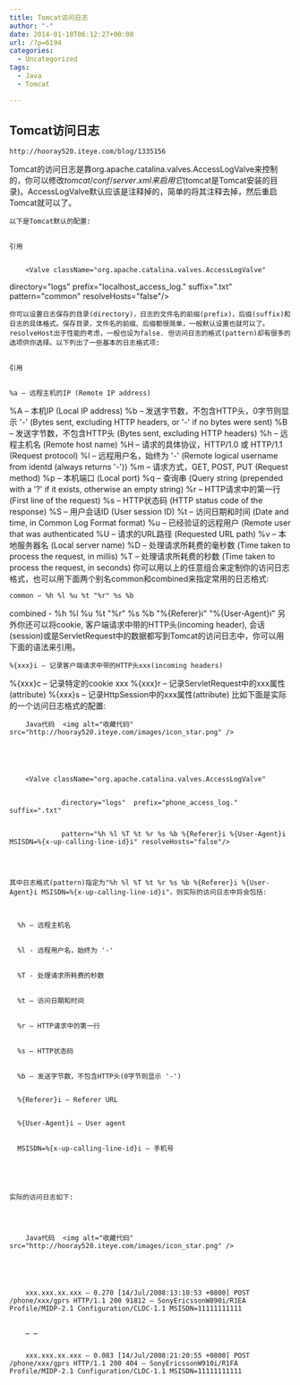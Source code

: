 ```yaml
---
title: Tomcat访问日志
author: "-"
date: 2014-01-10T06:12:27+00:00
url: /?p=6194
categories:
  - Uncategorized
tags:
  - Java
  - Tomcat

---
```

## Tomcat访问日志
  
    http://hooray520.iteye.com/blog/1335156
  


  Tomcat的访问日志是靠org.apache.catalina.valves.AccessLogValve来控制的，你可以修改$tomcat/conf/server.xml来启用它 ($tomcat是Tomcat安装的目录)。AccessLogValve默认应该是注释掉的，简单的将其注释去掉，然后重启Tomcat就可以了。 
  
    以下是Tomcat默认的配置: 
  
  
    引用
  
  
        <Valve className="org.apache.catalina.valves.AccessLogValve"
 directory="logs"  prefix="localhost_access_log." suffix=".txt"
 pattern="common" resolveHosts="false"/>
  
  
    你可以设置日志保存的目录(directory)，日志的文件名的前缀(prefix)，后缀(suffix)和日志的具体格式。保存目录，文件名的前缀、后缀都很简单，一般默认设置也就可以了。resolveHost出于性能的考虑，一般也设为false. 但访问日志的格式(pattern)却有很多的选项供你选择。以下列出了一些基本的日志格式项: 
  
  
    引用
  
  
    %a – 远程主机的IP (Remote IP address)
 %A – 本机IP (Local IP address)
 %b – 发送字节数，不包含HTTP头，0字节则显示 '-' (Bytes sent, excluding HTTP headers, or '-' if no bytes
 were sent)
 %B – 发送字节数，不包含HTTP头 (Bytes sent, excluding HTTP headers)
 %h – 远程主机名 (Remote host name)
 %H – 请求的具体协议，HTTP/1.0 或 HTTP/1.1 (Request protocol)
 %l – 远程用户名，始终为 '-' (Remote logical username from identd (always returns '-'))
 %m – 请求方式，GET, POST, PUT (Request method)
 %p – 本机端口 (Local port)
 %q – 查询串 (Query string (prepended with a '?' if it exists, otherwise
 an empty string)
 %r – HTTP请求中的第一行 (First line of the request)
 %s – HTTP状态码 (HTTP status code of the response)
 %S – 用户会话ID (User session ID)
 %t – 访问日期和时间 (Date and time, in Common Log Format format)
 %u – 已经验证的远程用户 (Remote user that was authenticated
 %U – 请求的URL路径 (Requested URL path)
 %v – 本地服务器名 (Local server name)
 %D – 处理请求所耗费的毫秒数 (Time taken to process the request, in millis)
 %T – 处理请求所耗费的秒数 (Time taken to process the request, in seconds)
 你可以用以上的任意组合来定制你的访问日志格式，也可以用下面两个别名common和combined来指定常用的日志格式: 
  
  
    common – %h %l %u %t "%r" %s %b
 combined -
 %h %l %u %t "%r" %s %b "%{Referer}i" "%{User-Agent}i"
 另外你还可以将cookie, 客户端请求中带的HTTP头(incoming header), 会话(session)或是ServletRequest中的数据都写到Tomcat的访问日志中，你可以用下面的语法来引用。
  
  
    %{xxx}i – 记录客户端请求中带的HTTP头xxx(incoming headers)
 %{xxx}c – 记录特定的cookie xxx
 %{xxx}r – 记录ServletRequest中的xxx属性(attribute)
 %{xxx}s – 记录HttpSession中的xxx属性(attribute)
 比如下面是实际的一个访问日志格式的配置: 
  
  
    
      
        Java代码  <img alt="收藏代码" src="http://hooray520.iteye.com/images/icon_star.png" />
      
    
    
    
      
        <Valve className="org.apache.catalina.valves.AccessLogValve"
      
      
                 directory="logs"  prefix="phone_access_log." suffix=".txt"
      
      
                 pattern="%h %l %T %t %r %s %b %{Referer}i %{User-Agent}i MSISDN=%{x-up-calling-line-id}i" resolveHosts="false"/>
      
    
  
  
    其中日志格式(pattern)指定为"%h %l %T %t %r %s %b %{Referer}i %{User-Agent}i MSISDN=%{x-up-calling-line-id}i"，则实际的访问日志中将会包括: 
  
  
    
      %h – 远程主机名
    
    
      %l - 远程用户名，始终为 '-'
    
    
      %T - 处理请求所耗费的秒数
    
    
      %t – 访问日期和时间
    
    
      %r – HTTP请求中的第一行
    
    
      %s – HTTP状态码
    
    
      %b – 发送字节数，不包含HTTP头(0字节则显示 '-')
    
    
      %{Referer}i – Referer URL
    
    
      %{User-Agent}i – User agent
    
    
      MSISDN=%{x-up-calling-line-id}i – 手机号
    
    
    
  
  
    实际的访问日志如下: 
  
  
    
      
        Java代码  <img alt="收藏代码" src="http://hooray520.iteye.com/images/icon_star.png" />
      
    
    
    
      
        xxx.xxx.xx.xxx – 0.270 [14/Jul/2008:13:10:53 +0800] POST /phone/xxx/gprs HTTP/1.1 200 91812 – SonyEricssonW890i/R1EA Profile/MIDP-2.1 Configuration/CLDC-1.1 MSISDN=11111111111
      
      
        … …
      
      
        xxx.xxx.xx.xxx – 0.083 [14/Jul/2008:21:20:55 +0800] POST /phone/xxx/gprs HTTP/1.1 200 404 – SonyEricssonW910i/R1FA Profile/MIDP-2.1 Configuration/CLDC-1.1 MSISDN=11111111111
      
    
  
